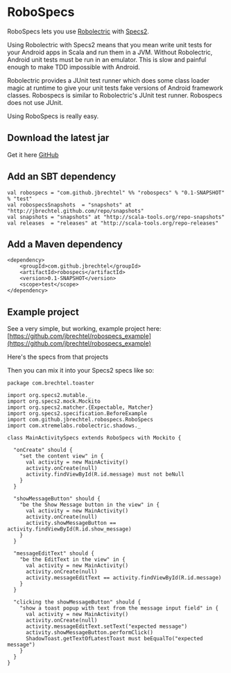 RoboSpecs
=========

RoboSpecs lets you use [Robolectric](http://pivotal.github.com/robolectric/) with [Specs2](http://specs2.org).

Using Robolectric with Specs2 means that you mean write unit tests for your Android apps 
in Scala and run them in a JVM.  Without Robolectric, Android unit tests must be run in 
an emulator.  This is slow and painful enough to make TDD impossible with Android.

Robolectric provides a JUnit test runner which does some class loader magic at runtime 
to give your unit tests fake versions of Android framework classes.  Robospecs is 
similar to Robolectric's JUnit test runner.  Robospecs does not use JUnit.

Using RoboSpecs is really easy.

Download the latest jar
----------------
Get it here [GitHub](https://github.com/jbrechtel/robospecs/archives/master)

Add an SBT dependency
-----------

    val robospecs = "com.github.jbrechtel" %% "robospecs" % "0.1-SNAPSHOT" % "test"
    val robospecsSnapshots  = "snapshots" at "http://jbrechtel.github.com/repo/snapshots"
    val snapshots = "snapshots" at "http://scala-tools.org/repo-snapshots"
    val releases  = "releases" at "http://scala-tools.org/repo-releases"


Add a Maven dependency
-----------

    <dependency>
        <groupId>com.github.jbrechtel</groupId>
        <artifactId>robospecs</artifactId>
        <version>0.1-SNAPSHOT</version>
        <scope>test</scope>
    </dependency>
      

Example project
--------------

See a very simple, but working, example project here: [https://github.com/jbrechtel/robospecs_example](https://github.com/jbrechtel/robospecs_example)

Here's the specs from that projects

Then you can mix it into your Specs2 specs like so:

	package com.brechtel.toaster

	import org.specs2.mutable._
	import org.specs2.mock.Mockito
	import org.specs2.matcher.{Expectable, Matcher}
	import org.specs2.specification.BeforeExample
	import com.github.jbrechtel.robospecs.RoboSpecs
	import com.xtremelabs.robolectric.shadows._

	class MainActivitySpecs extends RoboSpecs with Mockito {

	  "onCreate" should {
	    "set the content view" in {
	      val activity = new MainActivity()
	      activity.onCreate(null)
	      activity.findViewById(R.id.message) must not beNull
	    }
	  }

	  "showMessageButton" should {
	    "be the Show Message button in the view" in {
	      val activity = new MainActivity()
	      activity.onCreate(null)
	      activity.showMessageButton == activity.findViewById(R.id.show_message)
	    }
	  }

	  "messageEditText" should {
	    "be the EditText in the view" in {
	      val activity = new MainActivity()
	      activity.onCreate(null)
	      activity.messageEditText == activity.findViewById(R.id.message)
	    }
	  }

	  "clicking the showMessageButton" should {
	    "show a toast popup with text from the message input field" in {
	      val activity = new MainActivity()
	      activity.onCreate(null)
	      activity.messageEditText.setText("expected message")
	      activity.showMessageButton.performClick()
	      ShadowToast.getTextOfLatestToast must beEqualTo("expected message")
	    }
	  }
	}

